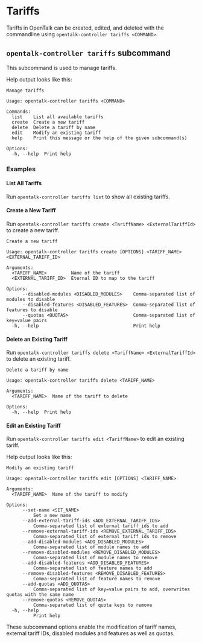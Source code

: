 <!--
SPDX-FileCopyrightText: OpenTalk GmbH <mail@opentalk.eu>
SPDX-License-Identifier: EUPL-1.2
-->

# Tariffs

Tariffs in OpenTalk can be created, edited, and deleted with the commandline using `opentalk-controller tariffs <COMMAND>`.

## `opentalk-controller tariffs` subcommand

This subcommand is used to manage tariffs.

Help output looks like this:

<!-- begin:fromfile:text:cli-usage/opentalk-controller-tariffs-help -->

```text
Manage tariffs

Usage: opentalk-controller tariffs <COMMAND>

Commands:
  list    List all available tariffs
  create  Create a new tariff
  delete  Delete a tariff by name
  edit    Modify an existing tariff
  help    Print this message or the help of the given subcommand(s)

Options:
  -h, --help  Print help
```

<!-- end:fromfile:text:cli-usage/opentalk-controller-tariffs-help -->

### Examples

#### List All Tariffs

Run `opentalk-controller tariffs list` to show all existing tariffs.

#### Create a New Tariff

Run `opentalk-controller tariffs create <TariffName> <ExternalTariffId>` to create a new tariff.

<!-- begin:fromfile:text:cli-usage/opentalk-controller-tariffs-create -->

```text
Create a new tariff

Usage: opentalk-controller tariffs create [OPTIONS] <TARIFF_NAME> <EXTERNAL_TARIFF_ID>

Arguments:
  <TARIFF_NAME>         Name of the tariff
  <EXTERNAL_TARIFF_ID>  Eternal ID to map to the tariff

Options:
      --disabled-modules <DISABLED_MODULES>    Comma-separated list of modules to disable
      --disabled-features <DISABLED_FEATURES>  Comma-separated list of features to disable
      --quotas <QUOTAS>                        Comma-separated list of key=value pairs
  -h, --help                                   Print help
```

<!-- end:fromfile:text:cli-usage/opentalk-controller-tariffs-create -->

#### Delete an Existing Tariff

Run `opentalk-controller tariffs delete <TariffName> <ExternalTariffId>` to delete an existing tariff.

<!-- begin:fromfile:text:cli-usage/opentalk-controller-tariffs-delete -->

```text
Delete a tariff by name

Usage: opentalk-controller tariffs delete <TARIFF_NAME>

Arguments:
  <TARIFF_NAME>  Name of the tariff to delete

Options:
  -h, --help  Print help
```

<!-- end:fromfile:text:cli-usage/opentalk-controller-tariffs-delete -->

#### Edit an Existing Tariff

Run `opentalk-controller tariffs edit <TariffName>` to edit an existing tariff.

Help output looks like this:

<!-- begin:fromfile:text:cli-usage/opentalk-controller-tariffs-edit -->

```text
Modify an existing tariff

Usage: opentalk-controller tariffs edit [OPTIONS] <TARIFF_NAME>

Arguments:
  <TARIFF_NAME>  Name of the tariff to modify

Options:
      --set-name <SET_NAME>
          Set a new name
      --add-external-tariff-ids <ADD_EXTERNAL_TARIFF_IDS>
          Comma-separated list of external tariff_ids to add
      --remove-external-tariff-ids <REMOVE_EXTERNAL_TARIFF_IDS>
          Comma-separated list of external tariff_ids to remove
      --add-disabled-modules <ADD_DISABLED_MODULES>
          Comma-separated list of module names to add
      --remove-disabled-modules <REMOVE_DISABLED_MODULES>
          Comma-separated list of module names to remove
      --add-disabled-features <ADD_DISABLED_FEATURES>
          Comma-separated list of feature names to add
      --remove-disabled-features <REMOVE_DISABLED_FEATURES>
          Comma-separated list of feature names to remove
      --add-quotas <ADD_QUOTAS>
          Comma-separated list of key=value pairs to add, overwrites quotas with the same name
      --remove-quotas <REMOVE_QUOTAS>
          Comma-separated list of quota keys to remove
  -h, --help
          Print help
```

<!-- end:fromfile:text:cli-usage/opentalk-controller-tariffs-edit -->

These subcommand options enable the modification of tariff names, external tariff IDs, disabled modules and features as well as quotas.
